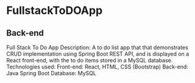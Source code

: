 # FullstackToDOApp

## Back-end

Full Stack To Do App
Description:
A to do list app that that demonstrates CRUD implementation using Spring Boot
REST API, and is displayed on a React front-end, with the to do items stored in a
MySQL database.
Technologies used:
Front-end: React, HTML, CSS (Bootstrap)
Back-end: Java Spring Boot
Database: MySQL
